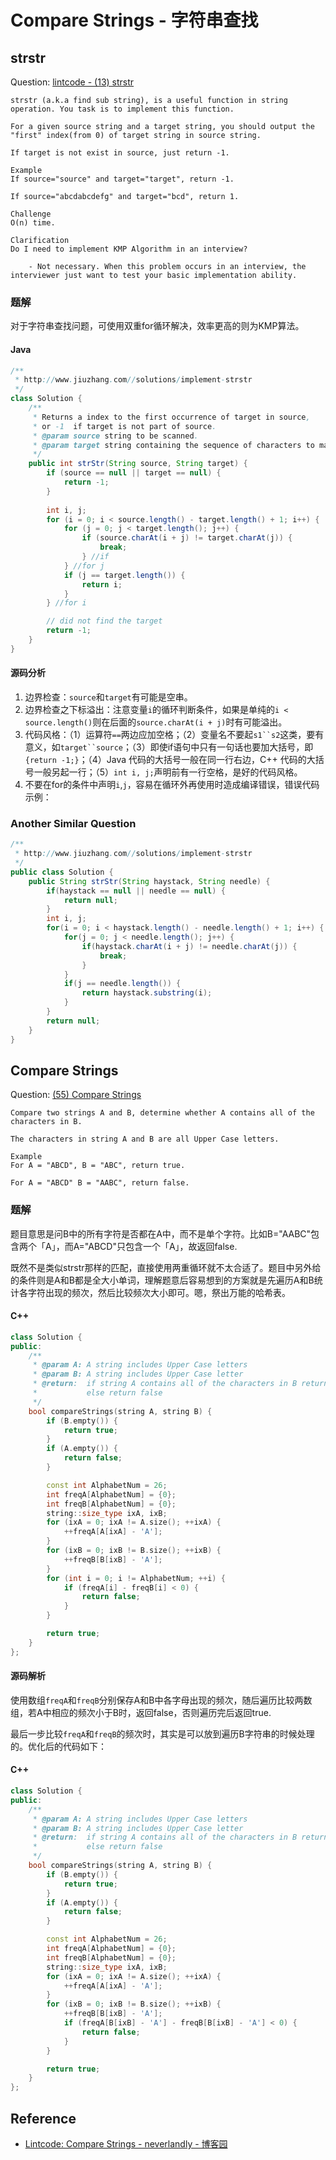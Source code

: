 # Compare Strings - 字符串查找

## strstr

Question: [lintcode - (13) strstr](http://www.lintcode.com/zh-cn/problem/strstr/)

```
strstr (a.k.a find sub string), is a useful function in string operation. You task is to implement this function.

For a given source string and a target string, you should output the "first" index(from 0) of target string in source string.

If target is not exist in source, just return -1.

Example
If source="source" and target="target", return -1.

If source="abcdabcdefg" and target="bcd", return 1.

Challenge
O(n) time.

Clarification
Do I need to implement KMP Algorithm in an interview?

    - Not necessary. When this problem occurs in an interview, the interviewer just want to test your basic implementation ability.
```

### 题解

对于字符串查找问题，可使用双重for循环解决，效率更高的则为KMP算法。

#### Java

```java
/**
 * http://www.jiuzhang.com//solutions/implement-strstr
 */
class Solution {
    /**
     * Returns a index to the first occurrence of target in source,
     * or -1  if target is not part of source.
     * @param source string to be scanned.
     * @param target string containing the sequence of characters to match.
     */
    public int strStr(String source, String target) {
        if (source == null || target == null) {
            return -1;
        }
        
        int i, j;
        for (i = 0; i < source.length() - target.length() + 1; i++) {
            for (j = 0; j < target.length(); j++) {
                if (source.charAt(i + j) != target.charAt(j)) {
                    break;
                } //if
            } //for j
            if (j == target.length()) {
                return i;
            }
        } //for i

        // did not find the target
        return -1;
    }
}
```

#### 源码分析

1. 边界检查：`source`和`target`有可能是空串。
2. 边界检查之下标溢出：注意变量`i`的循环判断条件，如果是单纯的`i < source.length()`则在后面的`source.charAt(i + j)`时有可能溢出。
2. 代码风格：（1）运算符`==`两边应加空格；（2）变量名不要起`s1``s2`这类，要有意义，如`target``source`；（3）即使if语句中只有一句话也要加大括号，即`{return -1;}`；（4）Java 代码的大括号一般在同一行右边，C++ 代码的大括号一般另起一行；（5）`int i, j;`声明前有一行空格，是好的代码风格。
3. 不要在for的条件中声明`i`,`j`，容易在循环外再使用时造成编译错误，错误代码示例：

### Another Similar Question

```java
/**
 * http://www.jiuzhang.com//solutions/implement-strstr
 */
public class Solution {
    public String strStr(String haystack, String needle) {
        if(haystack == null || needle == null) {
            return null;
        }
        int i, j;
        for(i = 0; i < haystack.length() - needle.length() + 1; i++) {
            for(j = 0; j < needle.length(); j++) {
                if(haystack.charAt(i + j) != needle.charAt(j)) {
                    break;
                }
            }
            if(j == needle.length()) {
                return haystack.substring(i);
            }
        }
        return null;
    }
}
```


## Compare Strings

Question: [(55) Compare Strings](http://www.lintcode.com/en/problem/compare-strings/)

```
Compare two strings A and B, determine whether A contains all of the characters in B.

The characters in string A and B are all Upper Case letters.

Example
For A = "ABCD", B = "ABC", return true.

For A = "ABCD" B = "AABC", return false.
```

### 题解

题目意思是问B中的所有字符是否都在A中，而不是单个字符。比如B="AABC"包含两个「A」，而A="ABCD"只包含一个「A」，故返回false.

既然不是类似strstr那样的匹配，直接使用两重循环就不太合适了。题目中另外给的条件则是A和B都是全大小单词，理解题意后容易想到的方案就是先遍历A和B统计各字符出现的频次，然后比较频次大小即可。嗯，祭出万能的哈希表。

#### C++

```c++
class Solution {
public:
    /**
     * @param A: A string includes Upper Case letters
     * @param B: A string includes Upper Case letter
     * @return:  if string A contains all of the characters in B return true
     *           else return false
     */
    bool compareStrings(string A, string B) {
        if (B.empty()) {
            return true;
        }
        if (A.empty()) {
            return false;
        }

        const int AlphabetNum = 26;
        int freqA[AlphabetNum] = {0};
        int freqB[AlphabetNum] = {0};
        string::size_type ixA, ixB;
        for (ixA = 0; ixA != A.size(); ++ixA) {
            ++freqA[A[ixA] - 'A'];
        }
        for (ixB = 0; ixB != B.size(); ++ixB) {
            ++freqB[B[ixB] - 'A'];
        }
        for (int i = 0; i != AlphabetNum; ++i) {
            if (freqA[i] - freqB[i] < 0) {
                return false;
            }
        }

        return true;
    }
};
```

#### 源码解析

使用数组`freqA`和`freqB`分别保存A和B中各字母出现的频次，随后遍历比较两数组，若A中相应的频次小于B时，返回false，否则遍历完后返回true.

最后一步比较`freqA`和`freqB`的频次时，其实是可以放到遍历B字符串的时候处理的。优化后的代码如下：

#### C++

```c++
class Solution {
public:
    /**
     * @param A: A string includes Upper Case letters
     * @param B: A string includes Upper Case letter
     * @return:  if string A contains all of the characters in B return true
     *           else return false
     */
    bool compareStrings(string A, string B) {
        if (B.empty()) {
            return true;
        }
        if (A.empty()) {
            return false;
        }

        const int AlphabetNum = 26;
        int freqA[AlphabetNum] = {0};
        int freqB[AlphabetNum] = {0};
        string::size_type ixA, ixB;
        for (ixA = 0; ixA != A.size(); ++ixA) {
            ++freqA[A[ixA] - 'A'];
        }
        for (ixB = 0; ixB != B.size(); ++ixB) {
            ++freqB[B[ixB] - 'A'];
            if (freqA[B[ixB] - 'A'] - freqB[B[ixB] - 'A'] < 0) {
                return false;
            }
        }

        return true;
    }
};
```

## Reference
- [Lintcode: Compare Strings - neverlandly - 博客园](http://www.cnblogs.com/EdwardLiu/p/4273817.html)
